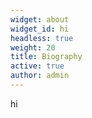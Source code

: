 ```yaml
---
widget: about
widget_id: hi
headless: true
weight: 20
title: Biography
active: true
author: admin
---
```

hi